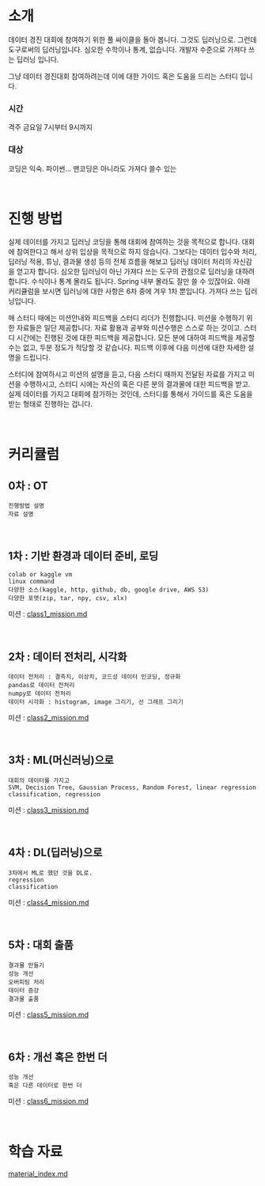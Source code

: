 # 소개
데이터 경진 대회에 참여하기 위한 풀 싸이클을 돌아 봅니다. 그것도 딥러닝으로. 그런데 도구로써의 딥러닝입니다. 심오한 수학이나 통계, 없습니다. 개발자 수준으로 가져다 쓰는 딥러닝 입니다.

그냥 데이터 경진대회 참여하려는데 이에 대한 가이드 혹은 도움을 드리는 스터디 입니다.

### 시간
격주 금요일 7시부터 9시까지

### 대상 
코딩은 익숙. 파이썬... 맨코딩은 아니라도 가져다 쓸수 있는


<br>

# 진행 방법

실제 데이터를 가지고 딥러닝 코딩을 통해 대회에 참여하는 것을 목적으로 합니다. 대회에 참여한다고 해서 상위 입상을 목적으로 하지 않습니다. 그보다는 데이터 입수와 처리, 딥러닝 적용, 튜닝, 결과물 생성 등의 전체 흐름을 해보고 딥러닝 데이터 처리의 자신감을 얻고자 합니다. 심오한 딥러닝이 아닌 가져다 쓰는 도구의 관점으로 딥러닝을 대하려 합니다. 수식이나 통계 몰라도 됩니다. Spring 내부 몰라도 잘만 쓸 수 있잖아요. 아래 커리큘럼을 보시면 딥러닝에 대한 사항은 6차 중에 겨우 1차 뿐입니다. 가져다 쓰는 딥러닝입니다.

매 스터디 때에는 미션안내와 피드백을 스터디 리더가 진행합니다. 미션을 수행하기 위한 자료들은 일단 제공합니다. 자료 활용과 공부와 미션수행은 스스로 하는 것이고. 스터디 시간에는 진행된 것에 대한 피드백을 제공합니다. 모든 분에 대하여 피드백을 제공할 수는 없고, 두분 정도가 적당할 것 같습니다. 피드백 이후에 다음 미션에 대한 자세한 설명을 드립니다.

스터디에 참여하시고 미션의 설명을 듣고, 다음 스터디 때까지 전달된 자료를 가지고 미션을 수행하시고, 스터디 시에는 자신의 혹은 다른 분의 결과물에 대한 피드백을 받고. 실제 데이터를 가지고 대회에 참가하는 것인데, 스터디를 통해서 가이드를 혹은 도움을 받는 형태로 진행하는 겁니다.


<br>

# 커리큘럼

## 0차 : OT

    진행방법 설명
    자료 설명

<br>

## 1차 : 기반 환경과 데이터 준비, 로딩

    colab or kaggle vm
    linux command
    다양한 소스(kaggle, http, github, db, google drive, AWS S3)
    다양한 포멧(zip, tar, npy, csv, xlx)

미션 : [class1_mission.md](class1_mission.md)


<br>

## 2차 : 데이터 전처리, 시각화

    데이터 전처리 : 결측치, 이상치, 코드성 데이터 인코딩, 정규화
    pandas로 데이터 전처리
    numpy로 데이터 전처리
    데이터 시각화 : histogram, image 그리기, 선 그래프 그리기

미션 : [class2_mission.md](class2_mission.md)

<br>

## 3차 : ML(머신러닝)으로

    대회의 데이터를 가지고
    SVM, Decision Tree, Gaussian Process, Random Forest, linear regression
    classification, regression

미션 : [class3_mission.md](class3_mission.md)

<br>

## 4차 : DL(딥러닝)으로

    3차에서 ML로 했던 것을 DL로.
    regression
    classification

미션 : [class4_mission.md](class4_mission.md)

<br>

## 5차 : 대회 출품

    결과물 만들기
    성능 개선
    오버피팅 처리
    데이터 증강
    결과물 출품

미션 : [class5_mission.md](class5_mission.md)

<br>

## 6차 : 개선 혹은 한번 더

    성능 개선
    혹은 다른 데이터로 한번 더

미션 : [class6_mission.md](class6_mission.md)

<br>

# 학습 자료
[material_index.md](material_index.md)


